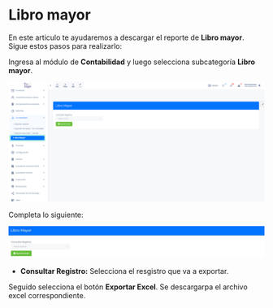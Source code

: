 # Libro mayor

En este articulo te ayudaremos a descargar el reporte de **Libro mayor**. Sigue estos pasos para realizarlo:

Ingresa al módulo de **Contabilidad** y luego selecciona subcategoría **Libro mayor**.

![Alt text](img/libromayor11.jpg)

Completa lo siguiente:

![Alt text](img/libromayor2.jpg)

* **Consultar Registro:** Selecciona el resgistro que va a exportar.

Seguido selecciona el botón **Exportar Excel**. Se descargarpa el archivo excel correspondiente.